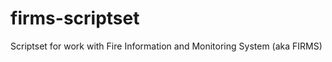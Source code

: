 firms-scriptset
===============

Scriptset for work with Fire Information and Monitoring System (aka FIRMS)